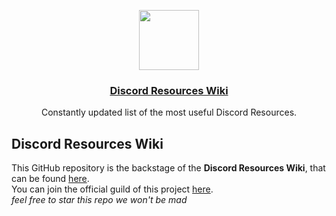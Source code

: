 <p align="center">
  <a href="https://discordresources.com/">
    <img src="https://raw.githubusercontent.com/Discord-Resources-Wiki/Discord-Resources-Wiki/main/static/img/logo-small.png" height="96">
    <h3 align="center">Discord Resources Wiki</h3>
  </a>
</p>

<p align="center">
  Constantly updated list of the most useful Discord Resources.
</p>

## Discord Resources Wiki

This GitHub repository is the backstage of the **Discord Resources Wiki**, that can be found [here](https://discordresources.com/). <br/>
You can join the official guild of this project [here](https://discordresources.com/discord). <br/>
*feel free to star this repo we won't be mad*
